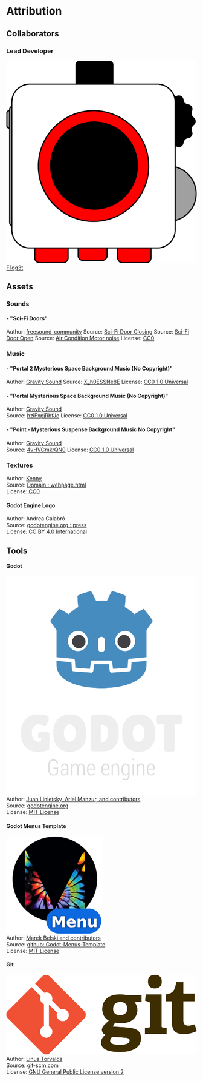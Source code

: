 # Attribution
## Collaborators

### Lead Developer   
![F1dg3t Logo](/UI_Test/assets/F1dg3t_Logo_Simple@4x.png)
[F1dg3t](https://f1dg3t.itch.io)  

## Assets
### Sounds

#### - "Sci-Fi Doors" 
Author: [freesound_community](https://pixabay.com/users/freesound_community-46691455)
Source: [Sci-Fi Door Closing](https://pixabay.com/sound-effects/sci-fi-door-closing-94460)
Source: [Sci-Fi Door Open](https://pixabay.com/sound-effects/sci-fi-door-open-47994)
Source: [Air Condition Motor noise](https://pixabay.com/sound-effects/air-condition-motor-noise-27701)
License: [CC0](https://pixabay.com/service/license-summary)

### Music

#### - "Portal 2 Mysterious Space Background Music (No Copyright)"  
Author: [Gravity Sound](https://www.youtube.com/@GravitySound)
Source: [X_h0ESSNe8E](https://www.youtube.com/watch?v=X_h0ESSNe8E)
License: [CC0 1.0 Universal](https://creativecommons.org/publicdomain/zero/1.0/)

#### - "Portal Mysterious Space Background Music (No Copyright)"  
Author: [Gravity Sound](https://www.youtube.com/@GravitySound)   
Source: [hziFxpjRbfJc](https://www.youtube.com/watch?v=ziFxpjRbfJc)
License: [CC0 1.0 Universal](https://creativecommons.org/publicdomain/zero/1.0/)

#### - "Point - Mysterious Suspense Background Music No Copyright"  
Author: [Gravity Sound](https://www.youtube.com/@GravitySound)   
Source: [4vHVCmkrQN0](https://www.youtube.com/watch?v=ziFxpjRbfJc)
License: [CC0 1.0 Universal](https://creativecommons.org/publicdomain/zero/1.0/)

### Textures
Author: [Kenny](https://kenney.nl)  
Source: [Domain : webpage.html](https://kenney.nl/assets/prototype-textures)  
License: [CC0](https://creativecommons.org/publicdomain/zero/1.0/)

#### Godot Engine Logo
Author: Andrea Calabró  
Source: [godotengine.org : press](https://godotengine.org/press/)  
License: [CC BY 4.0 International](https://github.com/godotengine/godot/blob/master/LOGO_LICENSE.txt) 

## Tools
#### Godot
![Godot Engine Logo](/UI_Test/assets/godot_engine_logo/logo_vertical_color_dark.png)  
Author: [Juan Linietsky, Ariel Manzur, and contributors](https://godotengine.org/contact)  
Source: [godotengine.org](https://godotengine.org/)  
License: [MIT License](https://github.com/godotengine/godot/blob/master/LICENSE.txt) 

#### Godot Menus Template
![Maaack Plugin Icon](/UI_Test/assets/plugin_logo/logo.png)  
Author: [Marek Belski and contributors](https://github.com/Maaack/Godot-Menus-Template/graphs/contributors)  
Source: [github: Godot-Menus-Template](https://github.com/Maaack/Godot-Menus-Template)  
License: [MIT License](LICENSE.txt)  

#### Git
![Git Logo](/UI_Test/assets/git_logo/Git-Logo-2Color.png)  
Author: [Linus Torvalds](https://github.com/torvalds)  
Source: [git-scm.com](https://git-scm.com/downloads)  
License: [GNU General Public License version 2](https://opensource.org/licenses/GPL-2.0)
